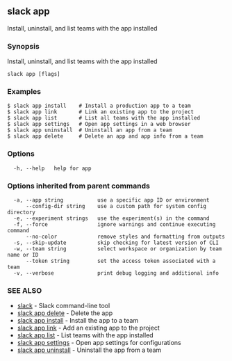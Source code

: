 ## slack app

Install, uninstall, and list teams with the app installed

### Synopsis

Install, uninstall, and list teams with the app installed

```
slack app [flags]
```

### Examples

```
$ slack app install    # Install a production app to a team
$ slack app link       # Link an existing app to the project
$ slack app list       # List all teams with the app installed
$ slack app settings   # Open app settings in a web browser
$ slack app uninstall  # Uninstall an app from a team
$ slack app delete     # Delete an app and app info from a team
```

### Options

```
  -h, --help   help for app
```

### Options inherited from parent commands

```
  -a, --app string           use a specific app ID or environment
      --config-dir string    use a custom path for system config directory
  -e, --experiment strings   use the experiment(s) in the command
  -f, --force                ignore warnings and continue executing command
      --no-color             remove styles and formatting from outputs
  -s, --skip-update          skip checking for latest version of CLI
  -w, --team string          select workspace or organization by team name or ID
      --token string         set the access token associated with a team
  -v, --verbose              print debug logging and additional info
```

### SEE ALSO

* [slack](slack)	 - Slack command-line tool
* [slack app delete](slack_app_delete)	 - Delete the app
* [slack app install](slack_app_install)	 - Install the app to a team
* [slack app link](slack_app_link)	 - Add an existing app to the project
* [slack app list](slack_app_list)	 - List teams with the app installed
* [slack app settings](slack_app_settings)	 - Open app settings for configurations
* [slack app uninstall](slack_app_uninstall)	 - Uninstall the app from a team

